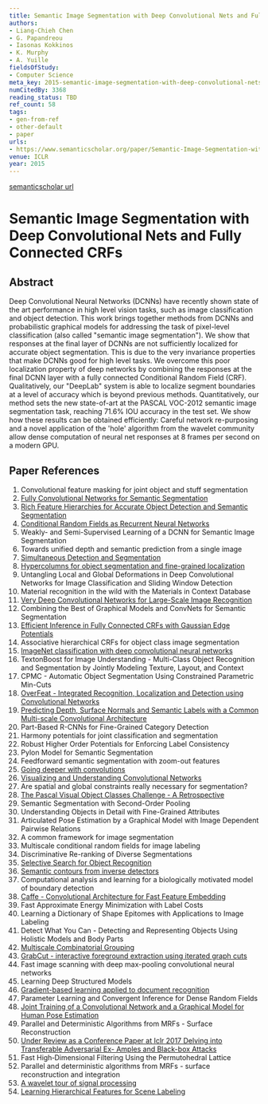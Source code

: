 ```yaml
---
title: Semantic Image Segmentation with Deep Convolutional Nets and Fully Connected CRFs
authors:
- Liang-Chieh Chen
- G. Papandreou
- Iasonas Kokkinos
- K. Murphy
- A. Yuille
fieldsOfStudy:
- Computer Science
meta_key: 2015-semantic-image-segmentation-with-deep-convolutional-nets-and-fully-connected-crfs
numCitedBy: 3368
reading_status: TBD
ref_count: 58
tags:
- gen-from-ref
- other-default
- paper
urls:
- https://www.semanticscholar.org/paper/Semantic-Image-Segmentation-with-Deep-Convolutional-Chen-Papandreou/39ad6c911f3351a3b390130a6e4265355b4d593b?sort=total-citations
venue: ICLR
year: 2015
---
```


[semanticscholar url](https://www.semanticscholar.org/paper/Semantic-Image-Segmentation-with-Deep-Convolutional-Chen-Papandreou/39ad6c911f3351a3b390130a6e4265355b4d593b?sort=total-citations)

# Semantic Image Segmentation with Deep Convolutional Nets and Fully Connected CRFs

## Abstract

Deep Convolutional Neural Networks (DCNNs) have recently shown state of the art performance in high level vision tasks, such as image classification and object detection. This work brings together methods from DCNNs and probabilistic graphical models for addressing the task of pixel-level classification (also called "semantic image segmentation"). We show that responses at the final layer of DCNNs are not sufficiently localized for accurate object segmentation. This is due to the very invariance properties that make DCNNs good for high level tasks. We overcome this poor localization property of deep networks by combining the responses at the final DCNN layer with a fully connected Conditional Random Field (CRF). Qualitatively, our "DeepLab" system is able to localize segment boundaries at a level of accuracy which is beyond previous methods. Quantitatively, our method sets the new state-of-art at the PASCAL VOC-2012 semantic image segmentation task, reaching 71.6% IOU accuracy in the test set. We show how these results can be obtained efficiently: Careful network re-purposing and a novel application of the 'hole' algorithm from the wavelet community allow dense computation of neural net responses at 8 frames per second on a modern GPU.

## Paper References

1. Convolutional feature masking for joint object and stuff segmentation
2. [Fully Convolutional Networks for Semantic Segmentation](2017-fully-convolutional-networks-for-semantic-segmentation)
3. [Rich Feature Hierarchies for Accurate Object Detection and Semantic Segmentation](2014-rich-feature-hierarchies-for-accurate-object-detection-and-semantic-segmentation)
4. [Conditional Random Fields as Recurrent Neural Networks](2015-conditional-random-fields-as-recurrent-neural-networks)
5. Weakly- and Semi-Supervised Learning of a DCNN for Semantic Image Segmentation
6. Towards unified depth and semantic prediction from a single image
7. [Simultaneous Detection and Segmentation](2014-simultaneous-detection-and-segmentation)
8. [Hypercolumns for object segmentation and fine-grained localization](2015-hypercolumns-for-object-segmentation-and-fine-grained-localization)
9. Untangling Local and Global Deformations in Deep Convolutional Networks for Image Classification and Sliding Window Detection
10. Material recognition in the wild with the Materials in Context Database
11. [Very Deep Convolutional Networks for Large-Scale Image Recognition](2014-vggnet.md)
12. Combining the Best of Graphical Models and ConvNets for Semantic Segmentation
13. [Efficient Inference in Fully Connected CRFs with Gaussian Edge Potentials](2011-efficient-inference-in-fully-connected-crfs-with-gaussian-edge-potentials)
14. Associative hierarchical CRFs for object class image segmentation
15. [ImageNet classification with deep convolutional neural networks](2012-alexnet.md)
16. TextonBoost for Image Understanding - Multi-Class Object Recognition and Segmentation by Jointly Modeling Texture, Layout, and Context
17. CPMC - Automatic Object Segmentation Using Constrained Parametric Min-Cuts
18. [OverFeat - Integrated Recognition, Localization and Detection using Convolutional Networks](2014-overfeat-integrated-recognition-localization-and-detection-using-convolutional-networks)
19. [Predicting Depth, Surface Normals and Semantic Labels with a Common Multi-scale Convolutional Architecture](2015-predicting-depth-surface-normals-and-semantic-labels-with-a-common-multi-scale-convolutional-architecture)
20. Part-Based R-CNNs for Fine-Grained Category Detection
21. Harmony potentials for joint classification and segmentation
22. Robust Higher Order Potentials for Enforcing Label Consistency
23. Pylon Model for Semantic Segmentation
24. Feedforward semantic segmentation with zoom-out features
25. [Going deeper with convolutions](2015-going-deeper-with-convolutions)
26. [Visualizing and Understanding Convolutional Networks](2014-visualizing-and-understanding-convolutional-networks)
27. Are spatial and global constraints really necessary for segmentation?
28. [The Pascal Visual Object Classes Challenge - A Retrospective](2014-the-pascal-visual-object-classes-challenge-a-retrospective)
29. Semantic Segmentation with Second-Order Pooling
30. Understanding Objects in Detail with Fine-Grained Attributes
31. Articulated Pose Estimation by a Graphical Model with Image Dependent Pairwise Relations
32. A common framework for image segmentation
33. Multiscale conditional random fields for image labeling
34. Discriminative Re-ranking of Diverse Segmentations
35. [Selective Search for Object Recognition](2013-selective-search-for-object-recognition)
36. [Semantic contours from inverse detectors](2011-semantic-contours-from-inverse-detectors)
37. Computational analysis and learning for a biologically motivated model of boundary detection
38. [Caffe - Convolutional Architecture for Fast Feature Embedding](2014-caffe-convolutional-architecture-for-fast-feature-embedding)
39. Fast Approximate Energy Minimization with Label Costs
40. Learning a Dictionary of Shape Epitomes with Applications to Image Labeling
41. Detect What You Can - Detecting and Representing Objects Using Holistic Models and Body Parts
42. [Multiscale Combinatorial Grouping](2014-multiscale-combinatorial-grouping)
43. [GrabCut - interactive foreground extraction using iterated graph cuts](2004-grabcut-interactive-foreground-extraction-using-iterated-graph-cuts)
44. Fast image scanning with deep max-pooling convolutional neural networks
45. Learning Deep Structured Models
46. [Gradient-based learning applied to document recognition](1998-lenet5.md)
47. Parameter Learning and Convergent Inference for Dense Random Fields
48. [Joint Training of a Convolutional Network and a Graphical Model for Human Pose Estimation](2014-joint-training-of-a-convolutional-network-and-a-graphical-model-for-human-pose-estimation)
49. Parallel and Deterministic Algorithms from MRFs - Surface Reconstruction
50. [Under Review as a Conference Paper at Iclr 2017 Delving into Transferable Adversarial Ex- Amples and Black-box Attacks](2016-under-review-as-a-conference-paper-at-iclr-2017-delving-into-transferable-adversarial-ex-amples-and-black-box-attacks)
51. Fast High‐Dimensional Filtering Using the Permutohedral Lattice
52. Parallel and deterministic algorithms from MRFs - surface reconstruction and integration
53. [A wavelet tour of signal processing](1998-a-wavelet-tour-of-signal-processing)
54. [Learning Hierarchical Features for Scene Labeling](2013-learning-hierarchical-features-for-scene-labeling)
